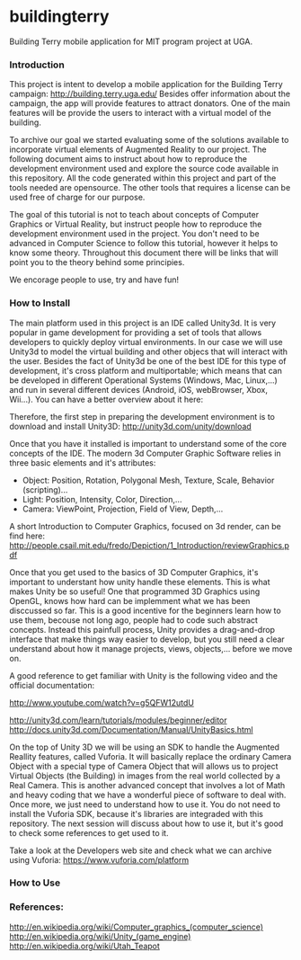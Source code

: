 buildingterry
=============

Building Terry mobile application for MIT program project at UGA.


### Introduction
This project is intent to develop a mobile application for the Building Terry campaign: http://building.terry.uga.edu/
Besides offer information about the campaign, the app will provide features to attract donators. One of the main features will be provide the users to interact with a virtual model of the building.

To archive our goal we started evaluating some of the solutions available to incorporate virtual elements of Augmented Reality to our project. The following document aims to instruct about how to reproduce the development environment used  and explore the source code available in this repository. 
All the code generated within this project and part of the tools needed are opensource. The other tools that requires a license can be used free of charge for our purpose.

The goal of this tutorial is not to teach about concepts of Computer Graphics or Virtual Reality, but instruct people how to reproduce the development environment used in the project. You don't need to be advanced in Computer Science to follow this tutorial, however it helps to know some theory. Throughout  this document there will be links that will point you to the theory behind some principies. 

We encorage people to use, try and have fun!


### How to Install
The main platform used in this project is an IDE called Unity3d. It is very popular in game development for providing a set of tools that allows developers to quickly deploy virtual environments. In our case we will use Unity3d to model the virtual building and other objecs that will interact with the user. Besides the fact of Unity3d be one of the best IDE for this type of development, it's cross platform and multiportable; which means that can be developed in different Operational Systems (Windows, Mac, Linux,...) and run in several different devices (Android, iOS, webBrowser, Xbox, Wii...). You can have a better overview about it here: 

Therefore, the first step in preparing the development environment is to download and install Unity3D:
http://unity3d.com/unity/download 

Once that you have it installed is important to understand some of the core concepts of the IDE. The modern 3d Computer Graphic Software relies in three basic elements and it's attributes:

- Object: Position, Rotation, Polygonal Mesh, Texture, Scale, Behavior (scripting)...
- Light: Position, Intensity, Color, Direction,...
- Camera: ViewPoint, Projection, Field of View, Depth,...

A short Introduction to Computer Graphics, focused on 3d render, can be find here: 
http://people.csail.mit.edu/fredo/Depiction/1_Introduction/reviewGraphics.pdf

Once that you get used to the basics of 3D Computer Graphics, it's important to understant how unity handle these elements. This is what makes Unity be so useful! One that programmed 3D Graphics using OpenGL, knows how hard can be implemment what we has been disccussed so far. This is a good incentive for the beginners learn how to use them, becouse not long ago, people had to code such abstract concepts. Instead this painfull process, Unity provides a drag-and-drop interface that make things way easier to develop, but you still need a clear understand about how it manage projects, views, objects,... before we move on.

A good reference to get familiar with Unity is the following video and the official documentation:

http://www.youtube.com/watch?v=g5QFW12utdU

http://unity3d.com/learn/tutorials/modules/beginner/editor
http://docs.unity3d.com/Documentation/Manual/UnityBasics.html


On the top of Unity 3D we will be using an SDK to handle the Augmented Reallity features, called Vuforia. It will basically replace the ordinary Camera Object with a special type of Camera Object that will allows us to project Virtual Objects (the Building) in images from the real world collected by a Real Camera. This is another advanced concept that involves a lot of Math and heavy coding that we have a wonderful piece of software to deal with. Once more, we just need to understand how to use it. 
You do not need to install the Vuforia SDK, because it's libraries are integraded with this repository. The next session will discuss about how to use it, but it's good to check some references to get used to it.

Take a look at the Developers web site and check what we can archive using Vuforia:
https://www.vuforia.com/platform

### How to Use






### References:

http://en.wikipedia.org/wiki/Computer_graphics_(computer_science)
http://en.wikipedia.org/wiki/Unity_(game_engine)
http://en.wikipedia.org/wiki/Utah_Teapot
